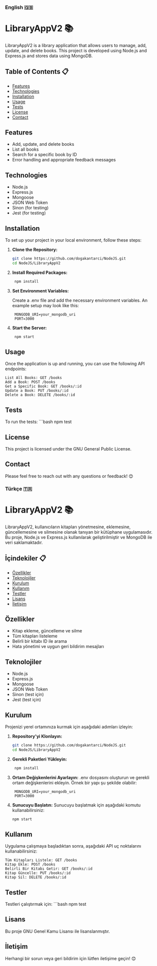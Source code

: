 ### English 🇬🇧

# LibraryAppV2 📚

LibraryAppV2 is a library application that allows users to manage, add, update, and delete books. This project is developed using Node.js and Express.js and stores data using MongoDB.

## Table of Contents 📋
- [Features](#features)
- [Technologies](#technologies)
- [Installation](#installation)
- [Usage](#usage)
- [Tests](#tests)
- [License](#license)
- [Contact](#contact)

## Features

- Add, update, and delete books
- List all books
- Search for a specific book by ID
- Error handling and appropriate feedback messages

## Technologies

- Node.js
- Express.js
- Mongoose
- JSON Web Token
- Sinon (for testing)
- Jest (for testing)

## Installation

To set up your project in your local environment, follow these steps:

1. **Clone the Repository:**

   ```bash
   git clone https://github.com/dogakantarci/NodeJS.git
   cd NodeJS/LibraryAppV2

2. **Install Required Packages:**

   ```bash
    npm install

3. **Set Environment Variables:**

    Create a .env file and add the necessary environment variables. An example setup may look like this:

   ```env
    MONGODB_URI=your_mongodb_uri
    PORT=3000

4. **Start the Server:**

   ```bash
    npm start

## Usage
Once the application is up and running, you can use the following API endpoints:

    List All Books: GET /books
    Add a Book: POST /books
    Get a Specific Book: GET /books/:id
    Update a Book: PUT /books/:id
    Delete a Book: DELETE /books/:id

## Tests
To run the tests:
    ```bash
    npm test

## License
This project is licensed under the GNU General Public License.

## Contact
Please feel free to reach out with any questions or feedback! 😊

### Türkçe 🇹🇷

# LibraryAppV2 📚

LibraryAppV2, kullanıcıların kitapları yönetmesine, eklemesine, güncellemesine ve silmesine olanak tanıyan bir kütüphane uygulamasıdır. Bu proje, Node.js ve Express.js kullanılarak geliştirilmiştir ve MongoDB ile veri saklamaktadır.

## İçindekiler 📋
- [Özellikler](#ozellikler)
- [Teknolojiler](#teknolojiler)
- [Kurulum](#kurulum)
- [Kullanım](#kullanım)
- [Testler](#testler)
- [Lisans](#lisans)
- [İletişim](#iletisim)

## Özellikler

- Kitap ekleme, güncelleme ve silme
- Tüm kitapları listeleme
- Belirli bir kitabı ID ile arama
- Hata yönetimi ve uygun geri bildirim mesajları

## Teknolojiler

- Node.js
- Express.js
- Mongoose
- JSON Web Token
- Sinon (test için)
- Jest (test için)

## Kurulum

Projenizi yerel ortamınıza kurmak için aşağıdaki adımları izleyin:

1. **Repository'yi Klonlayın:**

   ```bash
   git clone https://github.com/dogakantarci/NodeJS.git
   cd NodeJS/LibraryAppV2

2. **Gerekli Paketleri Yükleyin:**
   
   ```bash
    npm install

3. **Ortam Değişkenlerini Ayarlayın:**
    .env dosyasını oluşturun ve gerekli ortam değişkenlerini ekleyin. Örnek bir yapı şu şekilde olabilir:
   ```env
    MONGODB_URI=your_mongodb_uri
    PORT=3000

4. **Sunucuyu Başlatın:**
Sunucuyu başlatmak için aşağıdaki komutu kullanabilirsiniz:
    ```bash
    npm start

## Kullanım
Uygulama çalışmaya başladıktan sonra, aşağıdaki API uç noktalarını kullanabilirsiniz:

    Tüm Kitapları Listele: GET /books
    Kitap Ekle: POST /books
    Belirli Bir Kitabı Getir: GET /books/:id
    Kitap Güncelle: PUT /books/:id
    Kitap Sil: DELETE /books/:id

## Testler

Testleri çalıştırmak için:
    ```bash
    npm test

## Lisans

Bu proje GNU Genel Kamu Lisansı ile lisanslanmıştır.

## İletişim
Herhangi bir sorun veya geri bildirim için lütfen iletişime geçin! 😊